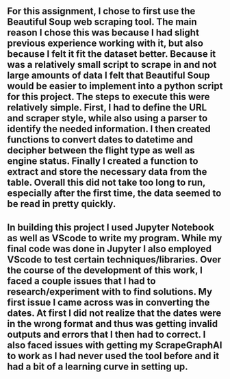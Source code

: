 ## For this assignment, I chose to first use the Beautiful Soup web scraping tool. The main reason I chose this was because I had slight previous experience working with it, but also because I felt it fit the dataset better. Because it was a relatively small script to scrape in and not large amounts of data I felt that Beautiful Soup would be easier to implement into a python script for this project. The steps to execute this were relatively simple. First, I had to define the URL and scraper style, while also using a parser to identify the needed information. I then created functions to convert dates to datetime and decipher between the flight type as well as engine status. Finally I created a function to extract and store the necessary data from the table. Overall this did not take too long to run, especially after the first time, the data seemed to be read in pretty quickly. 



## In building this project I used Jupyter Notebook as well as VScode to write my program. While my final code was done in Jupyter I also employed VScode to test certain techniques/libraries. Over the course of the development of this work, I faced a couple issues that I had to research/experiment with to find solutions. My first issue I came across was in converting the dates. At first I did not realize that the dates were in the wrong format and thus was getting invalid outputs and errors that I then had to correct. I also faced issues with getting my ScrapeGraphAI to work as I had never used the tool before and it had a bit of a learning curve in setting up. 

<!--
**pa944183/pa944183** is a ✨ _special_ ✨ repository because its `README.md` (this file) appears on your GitHub profile.

Here are some ideas to get you started:

- 🔭 I’m currently working on ...
- 🌱 I’m currently learning ...
- 👯 I’m looking to collaborate on ...
- 🤔 I’m looking for help with ...
- 💬 Ask me about ...
- 📫 How to reach me: ...
- 😄 Pronouns: ...
- ⚡ Fun fact: ...
-->
